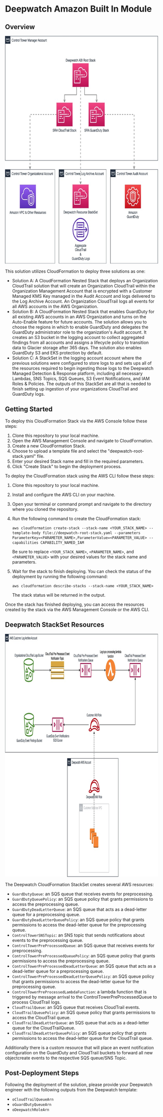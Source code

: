 # Deepwatch Amazon Built In Module 

## Overview

<img width="742" height="751" src="images/overview-architecture.jpg" alt="Overview Architecture">

This solution utilizes CloudFormation to deploy three solutions as one:

- Solution A: A CloudFormation Nested Stack that deploys an Organization CloudTrail solution that will create an Organization CloudTrail within the Organization Management Account that is encrypted with a Customer Managed KMS Key managed in the Audit Account and logs delivered to the Log Archive Account. An Organization CloudTrail logs all events for all AWS accounts in the AWS Organization.
- Solution B: A CloudFormation Nested Stack that enables GuardDuty for all existing AWS accounts in an AWS Organization and turns on the Auto-Enable feature for future accounts. The solution allows you to choose the regions in which to enable GuardDuty and delegates the GuardDuty administrator role to the organization's Audit account. It creates an S3 bucket in the logging account to collect aggregated findings from all accounts and assigns a lifecycle policy to transition data to Glacier storage after 365 days. The solution also enables GuardDuty S3 and EKS protection by default. 
- Solution C: A StackSet in the logging account account where the previous solutions were configured to store logs to and sets ups all of the resources required to begin ingesting those logs to the Deepwatch Managed Detection & Response platform, including all necessary Lambdas, SNS Topics, SQS Queues, S3 Event Notifications, and IAM Roles & Policies. The outputs of this StackSet are all that is needed to finish setting up ingestion of your organizations CloudTrail and GuardDuty logs.

## Getting Started

To deploy this CloudFormation Stack via the AWS Console follow these steps:

1. Clone this repository to your local machine.
2. Open the AWS Management Console and navigate to CloudFormation.
3. Create a new CloudFormation Stack.
4. Choose to upload a template file and select the "deepwatch-root-stack.yaml" file.
5. Enter your desired Stack name and fill in the required parameters.
6. Click "Create Stack" to begin the deployment process.

To deploy the CloudFormation stack using the AWS CLI follow these steps:

1. Clone this repository to your local machine.
2. Install and configure the AWS CLI on your machine.
3. Open your terminal or command prompt and navigate to the directory where you cloned the repository.
4. Run the following command to create the CloudFormation stack:

   ```
   aws cloudformation create-stack --stack-name <YOUR_STACK_NAME> --template-body file://deepwatch-root-stack.yaml --parameters ParameterKey=<PARAMETER_NAME>,ParameterValue=<PARAMETER_VALUE> --capabilities CAPABILITY_NAMED_IAM
   ```

   Be sure to replace `<YOUR_STACK_NAME>`, `<PARAMETER_NAME>`, and `<PARAMETER_VALUE>` with your desired values for the stack name and parameters.

5. Wait for the stack to finish deploying. You can check the status of the deployment by running the following command:

   ```
   aws cloudformation describe-stacks --stack-name <YOUR_STACK_NAME>
   ```

   The stack status will be returned in the output.

Once the stack has finished deploying, you can access the resources created by the stack via the AWS Management Console or the AWS CLI.

## Deepwatch StackSet Resources 

<img width="1081" height="801" src="images/resources-architecture.jpg" alt="Resources Architecture">

The Deepwatch CloudFormation StackSet creates several AWS resources:

- `GuardDutyQueue`: an SQS queue that receives events for preprocessing.
- `GuardDutyQueuePolicy`: an SQS queue policy that grants permissions to access the preprocessing queue.
- `GuardDutyDeadLetterQueue`: an SQS queue that acts as a dead-letter queue for a preprocessing queue.
- `GuardDutyDeadLetterQueuePolicy`: an SQS queue policy that grants permissions to access the dead-letter queue for the preprocessing queue.
- `ControlTowerSNSTopic`: an SNS topic that sends notifications about events to the preprocessing queue.
- `ControlTowerPreProcessedQueue`: an SQS queue that receives events for preprocessing.
- `ControlTowerPreProcessedQueuePolicy`: an SQS queue policy that grants permissions to access the preprocessing queue.
- `ControlTowerPreProcessedDeadLetterQueue`: an SQS queue that acts as a dead-letter queue for a preprocessing queue.
- `ControlTowerPreProcessedDeadLetterQueuePolicy`: an SQS queue policy that grants permissions to access the dead-letter queue for the preprocessing queue.
- `ControlTowerPreProcessedLambdaFunction`: a lambda function that is triggered by message arrival to the ControlTowerPreProcessedQueue to process CloudTrail logs.
- `CloudTrailQueue`: an SQS queue that receives CloudTrail events.
- `CloudTrailQueuePolicy`: an SQS queue policy that grants permissions to access the CloudTrail queue.
- `CloudTrailDeadLetterQueue`: an SQS queue that acts as a dead-letter queue for the CloudTrailQueue.
- `CloudTrailDeadLetterQueuePolicy`: an SQS queue policy that grants permissions to access the dead-letter queue for the CloudTrail queue.

Additionally there is a custom resource that will place an event notification configuration on the GuardDuty and CloudTrail buckets to forward all new objectcreate events to the respective SQS queue/SNS Topic.

## Post-Deployment Steps

Following the deployment of the solution, please provide your Deepwatch engineer with the following outputs from the Deepwatch template:

- `oCloudTrailQueueArn`
- `oGuardDutyQueueArn`
- `oDeepwatchRoleArn`
